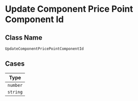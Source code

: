 
# Update Component Price Point Component Id

## Class Name

`UpdateComponentPricePointComponentId`

## Cases

| Type |
|  --- |
| `number` |
| `string` |

